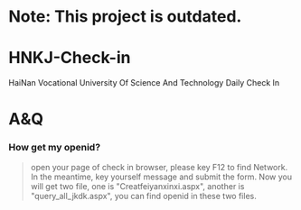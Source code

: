 # Note: This project is outdated.

# HNKJ-Check-in
 HaiNan Vocational University Of Science And Technology Daily Check In

# A&Q  
### How get my openid?  
> open your page of check in browser, please key F12 to find Network. In the meantime, key yourself message and submit the form. Now you will get two file, one is "Creatfeiyanxinxi.aspx", another is "query_all_jkdk.aspx", you can find openid in these two files.
